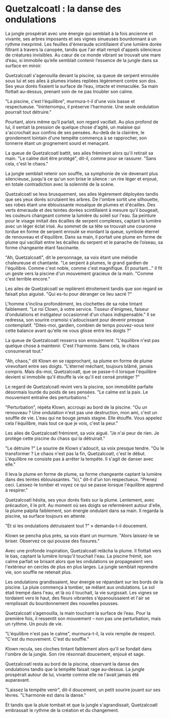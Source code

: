 # Quetzalcoatl : la danse des ondulations

La jungle prospérait avec une énergie qui semblait à la fois ancienne et vivante, ses arbres imposants et ses vignes sinueuses bourdonnant à un rythme inexprimé. Les feuilles d'émeraude scintillaient d'une lumière dorée filtrant à travers la canopée, tandis que l'air était rempli d'appels silencieux de créatures invisibles. Au cœur de ce monde vibrant se trouvait une mare d’eau, si immobile qu’elle semblait contenir l’essence de la jungle dans sa surface en miroir.

Quetzalcoatl s'agenouilla devant la piscine, sa queue de serpent enroulée sous lui et ses ailes à plumes irisées repliées légèrement contre son dos. Ses yeux dorés fixaient la surface de l’eau, intacte et immaculée. Sa main flottait au-dessus, prenant soin de ne pas troubler son calme.

"La piscine, c'est l'équilibre", murmura-t-il d'une voix basse et respectueuse. "Ininterrompu, il préserve l'harmonie. Une seule ondulation pourrait tout détruire."

Pourtant, alors même qu’il parlait, son regard vacillait. Au plus profond de lui, il sentait la pression de quelque chose d'agité, un malaise qui s'accrochait aux confins de ses pensées. Au-delà de la clairière, le grondement lointain d'une tempête commença à se rapprocher, son tonnerre étant un grognement sourd et menaçant.

La queue de Quetzalcoatl battit, ses ailes frémirent alors qu'il retirait sa main. "Le calme doit être protégé", dit-il, comme pour se rassurer. "Sans cela, c'est le chaos."

La jungle semblait retenir son souffle, sa symphonie de vie devenant plus silencieuse, jusqu'à ce qu'un son brise le silence : un rire léger et enjoué, en totale contradiction avec la solennité de la scène.

Quetzalcoatl se leva brusquement, ses ailes légèrement déployées tandis que ses yeux dorés scrutaient les arbres. De l'ombre sortit une silhouette, ses robes étant une éblouissante mosaïque de plumes et d'écailles. Des verts émeraude et des teintes dorées scintillaient à mesure qu'il bougeait, les couleurs changeant comme la lumière du soleil sur l'eau. Sa peinture pour le visage imitait des écailles de serpent complexes, captant la lumière avec un léger éclat irisé. Au sommet de sa tête se trouvait une couronne tordue en forme de serpent enroulé se mordant la queue, symbole éternel de renouveau et d'équilibre. Dans sa main, il portait une plume en forme de plume qui vacillait entre les écailles du serpent et le panache de l’oiseau, sa forme changeante étant fascinante.

"Ah, Quetzalcoatl", dit le personnage, sa voix étant une mélodie chaleureuse et chantante. "Le serpent à plumes, le grand gardien de l'équilibre. Comme c'est noble, comme c'est magnifique. Et pourtant…" Il fit un geste vers la piscine d'un mouvement gracieux de la main. "Comme c'est terrible encore."

Les ailes de Quetzalcoatl se replièrent étroitement tandis que son regard se faisait plus aiguisé. "Qui es-tu pour déranger ce lieu sacré ?"

L'homme s'inclina profondément, les clochettes de sa robe tintant faiblement. "Le roi Clown, à votre service. Tisseur d'énigmes, faiseur d'ondulations et instigateur occasionnel d'un chaos indispensable." Il se redressa, son sourire cramoisi s'adoucissant pour devenir presque contemplatif. "Dites-moi, gardien, combien de temps pouvez-vous tenir cette balance avant qu'elle ne vous glisse entre les doigts ?"

La queue de Quetzalcoatl resserra son enroulement. "L'équilibre n'est pas quelque chose à maintenir. C'est l'harmonie. Sans cela, le chaos consumerait tout."

"Ah, chaos," dit Klown en se rapprochant, sa plume en forme de plume virevoltant entre ses doigts. "L'éternel méchant, toujours blâmé, jamais compris. Mais dis-moi, Quetzalcoatl, que se passe-t-il lorsque l'équilibre devient si immobile qu'il étouffe la vie qu'il est censé protéger ?"

Le regard de Quetzalcoatl revint vers la piscine, son immobilité parfaite désormais lourde du poids de ses pensées. "Le calme est la paix. Le mouvement entraîne des perturbations."

"Perturbation", répéta Klown, accroupi au bord de la piscine. "Ou un renouveau ? Une ondulation n'est pas une destruction, mon ami, c'est un souffle de vie. L'eau qui ne bouge jamais stagne. Elle étouffe. Vous appelez cela l'équilibre, mais tout ce que je vois, c'est la peur."

Les ailes de Quetzalcoatl frémirent, sa voix aiguë. "Je n'ai peur de rien. Je protège cette piscine du chaos qui la détruirait."

"Le détruire ?" Le sourire de Klown s'adoucit, sa voix presque tendre. "Ou le transformer ? Le chaos n'est pas la fin, Quetzalcoatl, c'est le début. L'équilibre ne consiste pas à arrêter la tempête. Il s'agit de danser avec elle."

Il leva la plume en forme de plume, sa forme changeante captant la lumière dans des teintes éblouissantes. "Ici," dit-il d'un ton respectueux. "Prenez ceci. Laissez-le tomber et voyez ce qui se passe lorsque l'équilibre apprend à respirer."

Quetzalcoatl hésita, ses yeux dorés fixés sur la plume. Lentement, avec précaution, il le prit. Au moment où ses doigts se refermèrent autour d'elle, la plume palpita faiblement, son énergie ondulant dans sa main. Il regarda la piscine, sa surface toujours en attente.

"Et si les ondulations détruisaient tout ?" » demanda-t-il doucement.

Klown se pencha plus près, sa voix étant un murmure. "Alors laissez-le se briser. Observez ce qui pousse des fissures."

Avec une profonde inspiration, Quetzalcoatl relâcha la plume. Il flottait vers le bas, captant la lumière lorsqu'il touchait l'eau. La piscine frémit, son calme parfait se brisant alors que les ondulations se propageaient vers l'extérieur en cercles de plus en plus larges. La jungle semblait reprendre vie, son souffle ne retenait plus.

Les ondulations grandissaient, leur énergie se répandant sur les bords de la piscine. La pluie commença à tomber, se mêlant aux ondulations. Le sol était trempé dans l'eau, et là où il touchait, la vie surgissait. Les vignes se tordaient vers le haut, des fleurs vibrantes s'épanouissaient et l'air se remplissait du bourdonnement des nouvelles pousses.

Quetzalcoatl s’agenouilla, la main touchant la surface de l’eau. Pour la première fois, il ressentit son mouvement – ​​non pas une perturbation, mais un rythme. Un pouls de vie.

"L'équilibre n'est pas le calme", ​​murmura-t-il, la voix remplie de respect. "C'est du mouvement. C'est du souffle."

Klown recula, ses cloches tintant faiblement alors qu'il se fondait dans l'ombre de la jungle. Son rire résonnait doucement, enjoué et sage.

Quetzalcoatl resta au bord de la piscine, observant la danse des ondulations tandis que la tempête faisait rage au-dessus. La jungle prospérait autour de lui, vivante comme elle ne l'avait jamais été auparavant.

"Laissez la tempête venir", dit-il doucement, un petit sourire jouant sur ses lèvres. "L'harmonie est dans la danse."

Et tandis que la pluie tombait et que la jungle s'agrandissait, Quetzalcoatl embrassait le rythme de la création et du changement.